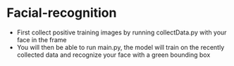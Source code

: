 # Facial-recognition

* First collect positive training images by running collectData.py with your face in the frame
* You will then be able to run main.py, the model will train on the recently collected data and recognize your face with a green bounding box

